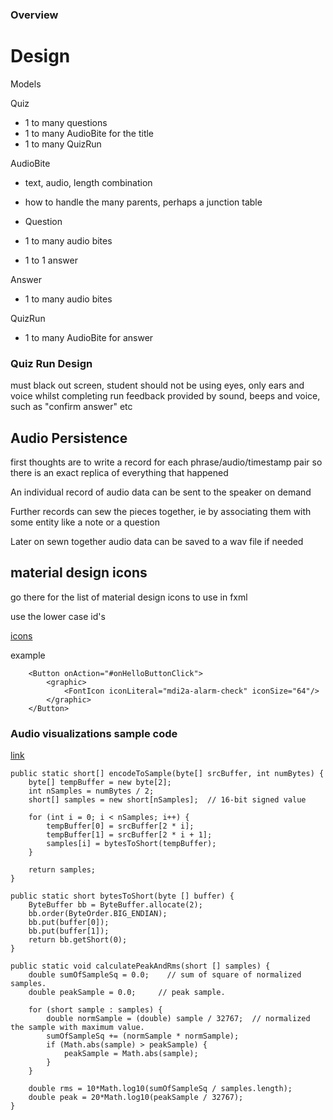 ### Overview


# Design
Models

Quiz 
- 1 to many questions
- 1 to many AudioBite for the title
- 1 to many QuizRun

AudioBite 
- text, audio, length combination
- how to handle the many parents, perhaps a junction table

- Question 
- 1 to many audio bites
- 1 to 1 answer

Answer 
- 1 to many audio bites

QuizRun
- 1 to many AudioBite for answer 

### Quiz Run Design
must black out screen, student should not be using eyes, only ears and voice
whilst completing run
feedback provided by sound, beeps and voice, such as "confirm answer" etc


## Audio Persistence
first thoughts are to write a record for each phrase/audio/timestamp pair
so there is an exact replica of everything that happened

An individual record of audio data can be sent to the speaker on demand

Further records can sew the pieces together, ie by associating them with some entity
like a note or a question

Later on sewn together audio data can be saved to a wav file if needed

## material design icons
go there for the list of material design icons to use in fxml

use the lower case id's

[icons](https://kordamp.org/ikonli/cheat-sheet-materialdesign2.html#_a_materialdesigna)

example
````
    <Button onAction="#onHelloButtonClick">
        <graphic>
            <FontIcon iconLiteral="mdi2a-alarm-check" iconSize="64"/>
        </graphic>
    </Button>
````


### Audio visualizations sample code 
[link](https://stackoverflow.com/questions/49097889/how-to-calculate-the-decibel-of-audio-signal-and-record-the-audio-in-java)
````
public static short[] encodeToSample(byte[] srcBuffer, int numBytes) {
    byte[] tempBuffer = new byte[2];
    int nSamples = numBytes / 2;        
    short[] samples = new short[nSamples];  // 16-bit signed value

    for (int i = 0; i < nSamples; i++) {
        tempBuffer[0] = srcBuffer[2 * i];
        tempBuffer[1] = srcBuffer[2 * i + 1];
        samples[i] = bytesToShort(tempBuffer);
    }

    return samples;
}

public static short bytesToShort(byte [] buffer) {
    ByteBuffer bb = ByteBuffer.allocate(2);
    bb.order(ByteOrder.BIG_ENDIAN);
    bb.put(buffer[0]);
    bb.put(buffer[1]);
    return bb.getShort(0);
}

public static void calculatePeakAndRms(short [] samples) {
    double sumOfSampleSq = 0.0;    // sum of square of normalized samples.
    double peakSample = 0.0;     // peak sample.

    for (short sample : samples) {
        double normSample = (double) sample / 32767;  // normalized the sample with maximum value.
        sumOfSampleSq += (normSample * normSample);
        if (Math.abs(sample) > peakSample) {
            peakSample = Math.abs(sample);
        }
    }

    double rms = 10*Math.log10(sumOfSampleSq / samples.length);
    double peak = 20*Math.log10(peakSample / 32767);
}
````